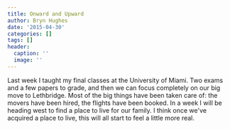 ```yaml
---
title: Onward and Upward
author: Bryn Hughes
date: '2015-04-30'
categories: []
tags: []
header:
  caption: ''
  image: ''
---
```


Last week I taught my final classes at the University of Miami. Two exams and a few papers to grade, and then we can focus completely on our big move to Lethbridge. Most of the big things have been taken care of: the movers have been hired, the flights have been booked. In a week I will be heading west to find a place to live for our family. I think once we've acquired a place to live, this will all start to feel a little more real. 
